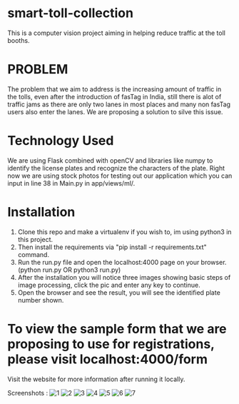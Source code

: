 # smart-toll-collection

This is a computer vision project aiming in helping reduce traffic at the toll booths.

# PROBLEM

The problem that we aim to address is the increasing amount of traffic in the tolls, even after the introduction of
fasTag in India, still there is alot of traffic jams as there are only two lanes in most places and many non fasTag users
also enter the lanes. We are proposing a solution to silve this issue.

# Technology Used

We are using Flask combined with openCV and libraries like numpy to identify the license plates and recognize the characters of the plate.
Right now we are using stock photos for testing out our application which you can input in line 38 in Main.py in app/views/ml/.

# Installation

1. Clone this repo and make a virtualenv if you wish to, im using python3 in this project.
2. Then install the requirements via "pip install -r requirements.txt" command.
3. Run the run.py file and open the localhost:4000 page on your browser. (python run.py OR python3 run.py)
4. After the installation you will notice three images showing basic steps of image processing, click the pic and enter any key to continue.
5. Open the browser and see the result, you will see the identified plate number shown.

# To view the sample form that we are proposing to use for registrations, please visit localhost:4000/form

Visit the website for more information after running it locally.

Screenshots :
![1](https://i.imgur.com/q3vUPzX.png)
![2](https://i.imgur.com/rdhWDM6.png)
![3](https://i.imgur.com/apqWjIN.png)
![4](https://i.imgur.com/YOaOs0z.png)
![5](https://i.imgur.com/LeSyrA9.jpg)
![6](https://i.imgur.com/Hozv4TU.png)
![7](https://i.imgur.com/MMTl7LQ.jpg)
